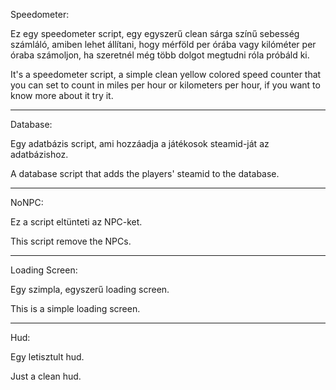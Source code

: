 Speedometer:

Ez egy speedometer script, egy egyszerű clean sárga színű sebesség számláló, amiben lehet állítani, hogy mérföld per órába vagy kilóméter per óraba számoljon, ha szeretnél még több dolgot megtudni róla próbáld ki.

It's a speedometer script, a simple clean yellow colored speed counter that you can set to count in miles per hour or kilometers per hour, if you want to know more about it try it.

-------------------------------------

Database:

Egy adatbázis script, ami hozzáadja a játékosok steamid-ját az adatbázishoz.

A database script that adds the players' steamid to the database.

-------------------------------------

NoNPC:

Ez a script eltünteti az NPC-ket.

This script remove the NPCs.

-------------------------------------

Loading Screen:

Egy szimpla, egyszerű loading screen.

This is a simple loading screen.

-------------------------------------

Hud:

Egy letisztult hud.

Just a clean hud.
